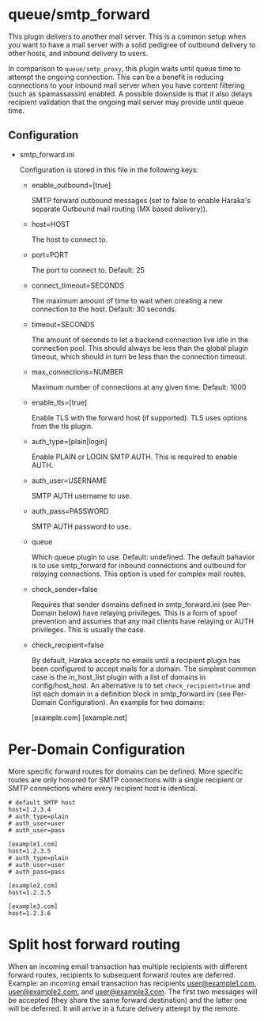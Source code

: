 queue/smtp\_forward
==================

This plugin delivers to another mail server. This is a common setup when you
want to have a mail server with a solid pedigree of outbound delivery to
other hosts, and inbound delivery to users.

In comparison to `queue/smtp_proxy`, this plugin waits until queue time to
attempt the ongoing connection. This can be a benefit in reducing connections
to your inbound mail server when you have content filtering (such as
spamassassin) enabled. A possible downside is that it also delays recipient
validation that the ongoing mail server may provide until queue time.

Configuration
-------------

* smtp\_forward.ini

  Configuration is stored in this file in the following keys:

  * enable\_outbound=[true]

    SMTP forward outbound messages (set to false to enable Haraka's separate
    Outbound mail routing (MX based delivery)).

  * host=HOST

    The host to connect to.

  * port=PORT

    The port to connect to. Default: 25

  * connect\_timeout=SECONDS

    The maximum amount of time to wait when creating a new connection
    to the host.  Default: 30 seconds.

  * timeout=SECONDS

    The amount of seconds to let a backend connection live idle in the
    connection pool.  This should always be less than the global plugin
    timeout, which should in turn be less than the connection timeout.

  * max\_connections=NUMBER

    Maximum number of connections at any given time. Default: 1000

  * enable\_tls=[true]

    Enable TLS with the forward host (if supported). TLS uses options
    from the tls plugin.

  * auth\_type=[plain|login]

    Enable PLAIN or LOGIN SMTP AUTH.  This is required to enable AUTH.

  * auth\_user=USERNAME

    SMTP AUTH username to use.

  * auth\_pass=PASSWORD

    SMTP AUTH password to use.

  * queue

    Which queue plugin to use. Default: undefined. The default bahavior is to
    use smtp_forward for inbound connections and outbound for relaying
    connections. This option is used for complex mail routes.

  * check_sender=false

    Requires that sender domains defined in smtp_forward.ini (see Per-Domain below) have relaying privileges. This is a form of spoof prevention and assumes that any mail clients have relaying or AUTH privileges. This is usually the case.

  * check_recipient=false

    By default, Haraka accepts no emails until a recipient plugin has been configured to accept mails for a domain. The simplest common case is the in_host_list plugin with a list of domains in config/host_host. An alternative is to set `check_recipient=true` and list each domain in a definition block in smtp_forward.ini (see Per-Domain Configuration). An example for two domains:

    [example.com]
    [example.net]

# Per-Domain Configuration

More specific forward routes for domains can be defined. More specific routes
are only honored for SMTP connections with a single recipient or SMTP
connections where every recipient host is identical.

    # default SMTP host
    host=1.2.3.4
    # auth_type=plain
    # auth_user=user
    # auth_user=pass

    [example1.com]
    host=1.2.3.5
    # auth_type=plain
    # auth_user=user
    # auth_pass=pass

    [example2.com]
    host=1.2.3.5

    [example3.com]
    host=1.2.3.6


# Split host forward routing

When an incoming email transaction has multiple recipients with different forward routes,  recipients to subsequent forward routes are deferred. Example: an incoming email transaction has recipients user@example1.com, user@example2.com, and user@example3.com. The first two messages will be accepted (they share the same forward destination) and the latter one will be deferred. It will arrive in a future delivery attempt by the remote.
